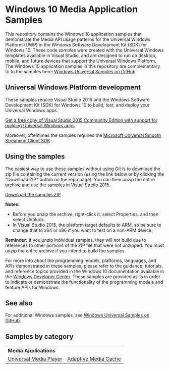 <!---
  samplefwlink: http://go.microsoft.com/fwlink/p/?LinkId=619979&clcid=0x409
--->

# Windows 10 Media Application Samples

This repository contains the Windows 10 application samples that demonstrate the Media API usage patterns for the Universal Windows Platform (UWP) in the Windows Software Development Kit (SDK) for Windows 10. These code samples were created with the Universal Windows templates available in Visual Studio, and are designed to run on desktop, mobile, and future devices that support the Universal Windows Platform.  
The Windows 10 application samples in this repository are complementary to to the samples here: [Windows Universal Samples on GitHub](https://github.com/Microsoft/Windows-universal-samples/).   

## Universal Windows Platform development

These samples require Visual Studio 2015 and the Windows Software Development Kit (SDK) for Windows 10 to build, test, and deploy your Universal Windows apps. 

   [Get a free copy of Visual Studio 2015 Community Edition with support for building Universal Windows apps](http://go.microsoft.com/fwlink/?LinkID=280676)

Moreover, oftentimes the samples requires the [Microsoft Universal Smooth Streaming Client SDK](https://visualstudiogallery.msdn.microsoft.com/1e7d4700-7fa8-49b6-8a7b-8d8666685459)  

## Using the samples

The easiest way to use these samples without using Git is to download the zip file containing the current version (using the link below or by clicking the "Download ZIP" button on the repo page). You can then unzip the entire archive and use the samples in Visual Studio 2015.

   [Download the samples ZIP](../../archive/master.zip)

   **Notes:** 
   * Before you unzip the archive, right-click it, select Properties, and then select Unblock.
   * In Visual Studio 2015, the platform target defaults to ARM, so be sure to change that to x64 or x86 if you want to test on a non-ARM device. 
   
**Reminder:** If you unzip individual samples, they will not build due to references to other portions of the ZIP file that were not unzipped. You must unzip the entire archive if you intend to build the samples.

For more info about the programming models, platforms, languages, and APIs demonstrated in these samples, please refer to the guidance, tutorials, and reference topics provided in the Windows 10 documentation available in the [Windows Developer Center](https://dev.windows.com). These samples are provided as-is in order to indicate or demonstrate the functionality of the programming models and feature APIs for Windows.


## See also

For additional Windows samples, see [Windows Universal Samples on GitHub](https://github.com/Microsoft/Windows-universal-samples/). 

## Samples by category

<table>
 <tr>
  <th colspan="3" align="left">Media Applications</th>
 </tr>
 <tr>
  <td><a href="Samples/UniversalMediaPlayer">Universal Media Player</a></td>
  <td><a href="Samples/AdaptiveMediaCache">Adaptive Media Cache</a></td>
 </tr>
</table>
